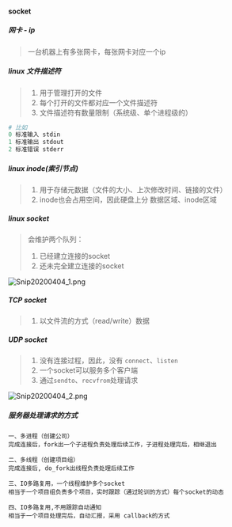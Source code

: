 #### socket

##### 网卡 - ip
> 一台机器上有多张网卡，每张网卡对应一个ip

##### linux 文件描述符
> 1. 用于管理打开的文件
> 2. 每个打开的文件都对应一个文件描述符
> 3. 文件描述符有数量限制（系统级、单个进程级的）
```ruby
# 比如
0 标准输入 stdin
1 标准输出 stdout
2 标准错误 stderr
```

##### linux inode(索引节点)
> 1. 用于存储元数据（文件的大小、上次修改时间、链接的文件）
> 2. inode也会占用空间，因此硬盘上分 数据区域、inode区域

##### linux socket
> 会维护两个队列：
> 1. 已经建立连接的socket
> 2. 还未完全建立连接的socket

![Snip20200404_1.png](https://i.loli.net/2020/04/04/4PwLJXHWSqspk7m.png)

##### TCP socket
> 1. 以文件流的方式（read/write）数据

##### UDP socket
> 1. 没有连接过程，因此，没有 `connect`、`listen`
> 2. 一个socket可以服务多个客户端
> 3. 通过`sendto`、`recvfrom`处理请求

![Snip20200404_2.png](https://i.loli.net/2020/04/04/W2KYEXsz4dlcPJ1.png)

##### 服务器处理请求的方式
```
一、多进程（创建公司）
完成连接后，fork出一个子进程负责处理后续工作，子进程处理完后，相继退出

二、多线程（创建项目组）
完成连接后, do_fork出线程负责处理后续工作

三、IO多路复用，一个线程维护多个socket
相当于一个项目组负责多个项目，实时跟踪（通过轮训的方式）每个socket的动态

四、IO多路复用,不用跟踪自动通知
相当于一个项目处理完后，自动汇报，采用 callback的方式
```